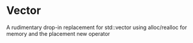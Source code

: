 # Vector
A rudimentary drop-in replacement for std::vector using alloc/realloc for memory and the placement new operator
